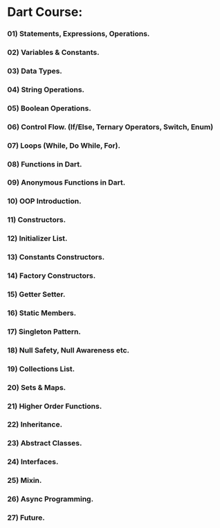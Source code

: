 # Dart Course:     

### 01) Statements, Expressions, Operations.
### 02) Variables & Constants.
### 03) Data Types.
### 04) String Operations. 
### 05) Boolean Operations. 
### 06) Control Flow. (If/Else, Ternary Operators, Switch, Enum) 
### 07) Loops (While, Do While, For). 
### 08) Functions in Dart. 
### 09) Anonymous Functions in Dart. 
### 10) OOP Introduction. 
### 11) Constructors. 
### 12) Initializer List. 
### 13) Constants Constructors. 
### 14) Factory Constructors. 
### 15) Getter Setter. 
### 16) Static Members.
### 17) Singleton Pattern. 
### 18) Null Safety, Null Awareness etc. 
### 19) Collections List. 
### 20) Sets & Maps. 
### 21) Higher Order Functions. 
### 22) Inheritance. 
### 23) Abstract Classes. 
### 24) Interfaces. 
### 25) Mixin. 
### 26) Async Programming. 
### 27) Future. 



